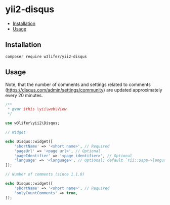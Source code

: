 # yii2-disqus

- [Installation](#installation)
- [Usage](#usage)

## Installation

``` shell
composer require w3lifer/yii2-disqus
```

## Usage

Note, that the number of comments and settings related to comments (https://disqus.com/admin/settings/community) are updated approximately every 20 minutes.

``` php
/**
 * @var $this \yii\web\View
 */

use w3lifer\yii2\Disqus;

// Widget

echo Disqus::widget([
    'shortName' => '<short name>', // Required
    'pageUrl' => '<page url>', // Optional
    'pageIdentifier' => '<page identifier>', // Optional
    'language' => '<language>', // Optional; default `Yii::$app->language`
]);

// Number of comments (since 1.1.0)

echo Disqus::widget([
    'shortName' => '<short name>', // Required
    'onlyCountComments' => true,
]);
```
